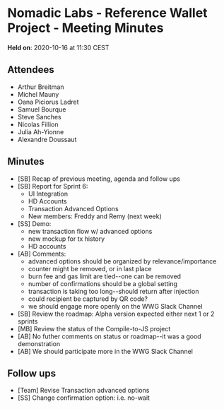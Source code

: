 # Nomadic Labs - Reference Wallet Project - Meeting Minutes

**Held on**: 2020-10-16 at 11:30 CEST

## Attendees

 * Arthur Breitman
 * Michel Mauny
 * Oana Piciorus Ladret
 * Samuel Bourque
 * Steve Sanches
 * Nicolas Fillion
 * Julia Ah-Yionne
 * Alexandre Doussaut

## Minutes

 * [SB] Recap of previous meeting, agenda and follow ups
 * [SB] Report for Sprint 6:
     * UI Integration
     * HD Accounts
     * Transaction Advanced Options
     * New members: Freddy and Remy (next week)
 * [SS] Demo:
     * new transaction flow w/ advanced options
     * new mockup for tx history
     * HD accounts
 * [AB] Comments:
     * advanced options should be organized by relevance/importance
     * counter might be removed, or in last place
     * burn fee and gas limit are tied--one can be removed
     * number of confirmations should be a global setting
     * transaction is taking too long--should return after injection
     * could recipient be captured by QR code?
     * we should engage more openly on the WWG Slack Channel
 * [SB] Review the roadmap: Alpha version expected either next 1 or 2 sprints
 * [MB] Review the status of the Compile-to-JS project
 * [AB] No futher comments on status or roadmap--it was a good demonstration
 * [AB] We should participate more in the WWG Slack Channel

## Follow ups

 * [Team] Revise Transaction advanced options
 * [SS] Change confirmation option: i.e. no-wait
